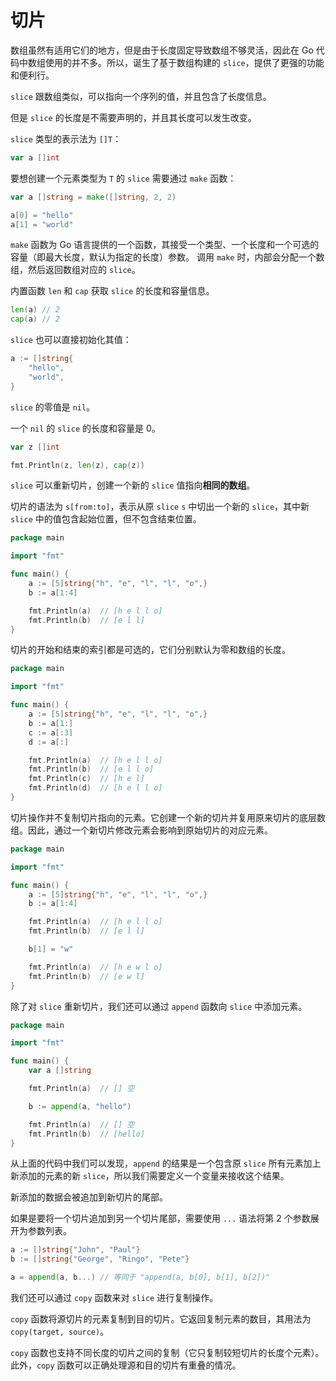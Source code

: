# 切片

数组虽然有适用它们的地方，但是由于长度固定导致数组不够灵活，因此在 Go 代码中数组使用的并不多。所以，诞生了基于数组构建的 `slice`，提供了更强的功能和便利行。

`slice` 跟数组类似，可以指向一个序列的值，并且包含了长度信息。

但是 `slice` 的长度是不需要声明的，并且其长度可以发生改变。

`slice` 类型的表示法为 `[]T`：

```go
var a []int
```

要想创建一个元素类型为 `T` 的 `slice` 需要通过 `make` 函数：

```go
var a []string = make([]string, 2, 2)

a[0] = "hello"
a[1] = "world"
```

`make` 函数为 Go 语言提供的一个函数，其接受一个类型、一个长度和一个可选的容量（即最大长度，默认为指定的长度）参数。 调用 `make` 时，内部会分配一个数组，然后返回数组对应的 `slice`。

内置函数 `len` 和 `cap` 获取 `slice` 的长度和容量信息。

```go
len(a) // 2
cap(a) // 2
```

`slice` 也可以直接初始化其值：

```go
a := []string{
	"hello",
	"world",
}
```

`slice` 的零值是 `nil`。

一个 `nil` 的 `slice` 的长度和容量是 0。

```go
var z []int

fmt.Println(z, len(z), cap(z))
```

`slice` 可以重新切片，创建一个新的 `slice` 值指向**相同的数组**。

切片的语法为 `s[from:to]`，表示从原 `slice` `s` 中切出一个新的 `slice`，其中新 `slice` 中的值包含起始位置，但不包含结束位置。

```go
package main

import "fmt"

func main() {
	a := [5]string{"h", "e", "l", "l", "o",}
	b := a[1:4]

	fmt.Println(a)	// [h e l l o]
	fmt.Println(b)	// [e l l]
}
```

切片的开始和结束的索引都是可选的，它们分别默认为零和数组的长度。

```go
package main

import "fmt"

func main() {
	a := [5]string{"h", "e", "l", "l", "o",}
	b := a[1:]
	c := a[:3]
	d := a[:]

	fmt.Println(a)	// [h e l l o]
	fmt.Println(b)	// [e l l o]
	fmt.Println(c)	// [h e l]
	fmt.Println(d)	// [h e l l o]
}
```

切片操作并不复制切片指向的元素。它创建一个新的切片并复用原来切片的底层数组。因此，通过一个新切片修改元素会影响到原始切片的对应元素。

```go
package main

import "fmt"

func main() {
	a := [5]string{"h", "e", "l", "l", "o",}
	b := a[1:4]

	fmt.Println(a)	// [h e l l o]
	fmt.Println(b)	// [e l l]

	b[1] = "w"

	fmt.Println(a)	// [h e w l o]
	fmt.Println(b)  // [e w l]
}
```

除了对 `slice` 重新切片，我们还可以通过 `append` 函数向 `slice` 中添加元素。

```go
package main

import "fmt"

func main() {
	var a []string

	fmt.Println(a)	// [] 空

	b := append(a, "hello")

	fmt.Println(a)	// [] 空
	fmt.Println(b)	// [hello]
}
```

从上面的代码中我们可以发现，`append` 的结果是一个包含原 `slice` 所有元素加上新添加的元素的新 `slice`，所以我们需要定义一个变量来接收这个结果。

新添加的数据会被追加到新切片的尾部。

如果是要将一个切片追加到另一个切片尾部，需要使用 `...` 语法将第 2 个参数展开为参数列表。

```go
a := []string{"John", "Paul"}
b := []string{"George", "Ringo", "Pete"}

a = append(a, b...) // 等同于 "append(a, b[0], b[1], b[2])"
```

我们还可以通过 `copy` 函数来对 `slice` 进行复制操作。

`copy` 函数将源切片的元素复制到目的切片。它返回复制元素的数目，其用法为 `copy(target, source)`。

`copy` 函数也支持不同长度的切片之间的复制（它只复制较短切片的长度个元素）。此外，`copy` 函数可以正确处理源和目的切片有重叠的情况。
